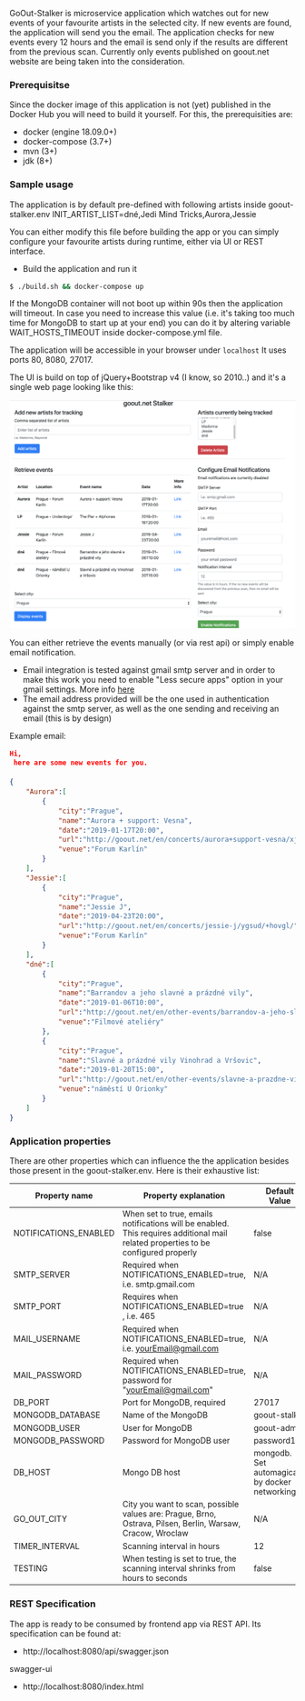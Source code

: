 GoOut-Stalker is microservice application which watches out for new events of your favourite artists in the selected city. If new events are found, the application will send you the email. The application checks for new events every 12 hours and the email is send only if the results are different from the previous scan. Currently only events published on goout.net website are being taken into the consideration.


### Prerequisitse
Since the docker image of this application is not (yet) published in the Docker Hub you will need to build it yourself. For this, the prerequisities are:
 - docker (engine 18.09.0+)
 - docker-compose (3.7+)
 - mvn (3+)
 - jdk (8+)


### Sample usage
The application is by default pre-defined with following artists inside goout-stalker.env
INIT_ARTIST_LIST=dné,Jedi Mind Tricks,Aurora,Jessie

You can either modify this file before building the app or you can simply configure your favourite artists during runtime, either via UI or REST interface.


 - Build the application and run it
```bash
$ ./build.sh && docker-compose up
```

If the MongoDB container will not boot up within 90s then the application will timeout. In case you need to increase this value (i.e. it's taking too much time for MongoDB to start up at your end) you can do it by altering variable WAIT_HOSTS_TIMEOUT inside docker-compose.yml file.

The application will be accessible in your browser under `localhost`
It uses ports 80, 8080, 27017.

The UI is build on top of jQuery+Bootstrap v4 (I know, so 2010..) and it's a single web page looking like this:

![Home scren](homescreen.png)

You can either retrieve the events manually (or via rest api) or simply enable email notification. 

 - Email integration is tested against gmail smtp server and in order to make this work you need to enable "Less secure apps" option in your gmail settings. More info [here](https://www.google.com/settings/security/lesssecureapps)
 - The email address provided will be the one used in authentication against the smtp server, as well as the one sending and receiving an email (this is by design)

Example email:

```json
Hi,
 here are some new events for you. 

{
    "Aurora":[
        {
            "city":"Prague",
            "name":"Aurora + support: Vesna",
            "date":"2019-01-17T20:00",
            "url":"http://goout.net/en/concerts/aurora+support-vesna/xjgcd/+jojmj/",
            "venue":"Forum Karlín"
        }
    ],
    "Jessie":[
        {
            "city":"Prague",
            "name":"Jessie J",
            "date":"2019-04-23T20:00",
            "url":"http://goout.net/en/concerts/jessie-j/ygsud/+hovgl/",
            "venue":"Forum Karlín"
        }
    ],
    "dné":[
        {
            "city":"Prague",
            "name":"Barrandov a jeho slavné a prázdné vily",
            "date":"2019-01-06T10:00",
            "url":"http://goout.net/en/other-events/barrandov-a-jeho-slavne-a-prazdne-vily/ejwhd/+lmibl/",
            "venue":"Filmové ateliéry"
        },
        {
            "city":"Prague",
            "name":"Slavné a prázdné vily Vinohrad a Vršovic",
            "date":"2019-01-20T15:00",
            "url":"http://goout.net/en/other-events/slavne-a-prazdne-vily-vinohrad-a-vrsovic/civud/+hadhl/",
            "venue":"náměstí U Orionky"
        }
    ]
}
```
### Application properties

There are other properties which can influence the the application besides those present in the goout-stalker.env. Here is their exhaustive list:

Property name | Property explanation | Default Value
------------ | ------------- | -----------------
| NOTIFICATIONS_ENABLED | When set to true, emails notifications will be enabled. This requires additional mail related properties to be configured properly | false |
| SMTP_SERVER | Required when NOTIFICATIONS_ENABLED=true, i.e. smtp.gmail.com | N/A |
| SMTP_PORT | Requires when NOTIFICATIONS_ENABLED=true , i.e. 465 | N/A |
| MAIL_USERNAME | Required when NOTIFICATIONS_ENABLED=true, i.e. yourEmail@gmail.com | N/A |
| MAIL_PASSWORD | Required when NOTIFICATIONS_ENABLED=true, password for "yourEmail@gmail.com" | N/A |
| DB_PORT | Port for MongoDB, required | 27017 |
| MONGODB_DATABASE | Name of the MongoDB| goout-stalker |
| MONGODB_USER | User for MongoDB | goout-admin |
| MONGODB_PASSWORD | Password for MongoDB user | password1! | 
| DB_HOST | Mongo DB host | mongodb. Set automagically by docker networking |
| GO_OUT_CITY | City you want to scan, possible values are: Prague, Brno, Ostrava, Pilsen, Berlin, Warsaw, Cracow, Wroclaw | N/A |
TIMER_INTERVAL | Scanning interval in hours | 12 |
|TESTING | When testing is set to true, the scanning interval shrinks from hours to seconds | false |

### REST Specification
The app is ready to be consumed by frontend app via REST API.
Its specification can be found at:
- http://localhost:8080/api/swagger.json

swagger-ui
- http://localhost:8080/index.html

